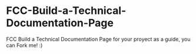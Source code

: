 # FCC-Build-a-Technical-Documentation-Page
FCC Build a Technical Documentation Page for your proyect as a guide, you can Fork me! :)
